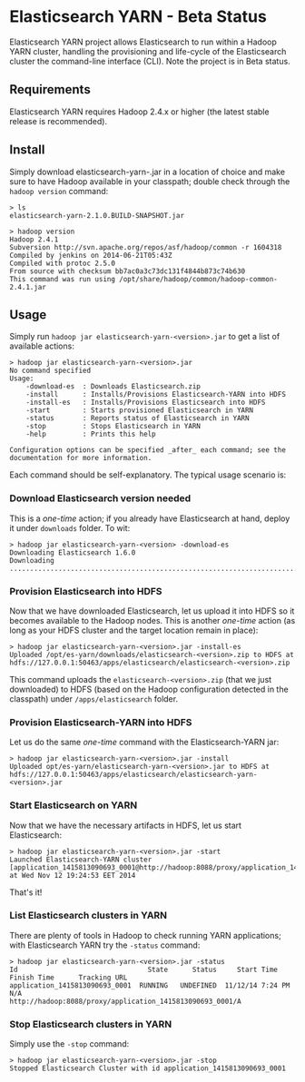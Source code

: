 # Elasticsearch YARN - Beta Status

Elasticsearch YARN project allows Elasticsearch to run within a Hadoop YARN cluster, handling the provisioning and life-cycle of the Elasticsearch cluster the command-line interface (CLI).
Note the project is in Beta status.

## Requirements

Elasticsearch YARN requires Hadoop 2.4.x or higher (the latest stable release is recommended).

## Install

Simply download elasticsearch-yarn-<version>.jar in a location of choice and make sure to have Hadoop available in your classpath; double check through the `hadoop version` command:


    > ls
    elasticsearch-yarn-2.1.0.BUILD-SNAPSHOT.jar

    > hadoop version
    Hadoop 2.4.1
    Subversion http://svn.apache.org/repos/asf/hadoop/common -r 1604318
    Compiled by jenkins on 2014-06-21T05:43Z
    Compiled with protoc 2.5.0
    From source with checksum bb7ac0a3c73dc131f4844b873c74b630
    This command was run using /opt/share/hadoop/common/hadoop-common-2.4.1.jar


## Usage

Simply run `hadoop jar elasticsearch-yarn-<version>.jar` to get a list of available actions:

    > hadoop jar elasticsearch-yarn-<version>.jar
    No command specified
    Usage:
        -download-es  : Downloads Elasticsearch.zip
        -install      : Installs/Provisions Elasticsearch-YARN into HDFS
        -install-es   : Installs/Provisions Elasticsearch into HDFS
        -start        : Starts provisioned Elasticsearch in YARN
        -status       : Reports status of Elasticsearch in YARN
        -stop         : Stops Elasticsearch in YARN
        -help         : Prints this help

    Configuration options can be specified _after_ each command; see the documentation for more information.


Each command should be self-explanatory. The typical usage scenario is:

### Download Elasticsearch version needed

This is a _one-time_ action; if you already have Elasticsearch at hand, deploy it under `downloads` folder. To wit:

    > hadoop jar elasticsearch-yarn-<version> -download-es
    Downloading Elasticsearch 1.6.0
    Downloading ......................................................................................DONE

### Provision Elasticsearch into HDFS

Now that we have downloaded Elasticsearch, let us upload it into HDFS so it becomes available to the Hadoop nodes.
This is another _one-time_ action (as long as your HDFS cluster and the target location remain in place):

    > hadoop jar elasticsearch-yarn-<version>.jar -install-es
    Uploaded /opt/es-yarn/downloads/elasticsearch-<version>.zip to HDFS at hdfs://127.0.0.1:50463/apps/elasticsearch/elasticsearch-<version>.zip

This command uploads the `elasticsearch-<version>.zip`  (that we just downloaded) to HDFS (based on the Hadoop configuration detected in the classpath) under `/apps/elasticsearch` folder.

### Provision Elasticsearch-YARN into HDFS

Let us do the same _one-time_ command with the Elasticsearch-YARN jar:

    > hadoop jar elasticsearch-yarn-<version>.jar -install
    Uploaded opt/es-yarn/elasticsearch-yarn-<version>.jar to HDFS at hdfs://127.0.0.1:50463/apps/elasticsearch/elasticsearch-yarn-<version>.jar

### Start Elasticsearch on YARN

Now that we have the necessary artifacts in HDFS, let us start Elasticsearch:

    > hadoop jar elasticsearch-yarn-<version>.jar -start
    Launched Elasticsearch-YARN cluster [application_1415813090693_0001@http://hadoop:8088/proxy/application_1415813090693_0001/] at Wed Nov 12 19:24:53 EET 2014

That's it!

### List Elasticsearch clusters in YARN

There are plenty of tools in Hadoop to check running YARN applications; with Elasticsearch YARN try the `-status` command:

    > hadoop jar elasticsearch-yarn-<version>.jar -status
    Id                                State      Status     Start Time            Finish Time      Tracking URL
    application_1415813090693_0001  RUNNING   UNDEFINED  11/12/14 7:24 PM   N/A           http://hadoop:8088/proxy/application_1415813090693_0001/A

### Stop Elasticsearch clusters in YARN

Simply use the `-stop` command:

    > hadoop jar elasticsearch-yarn-<version>.jar -stop
    Stopped Elasticsearch Cluster with id application_1415813090693_0001

